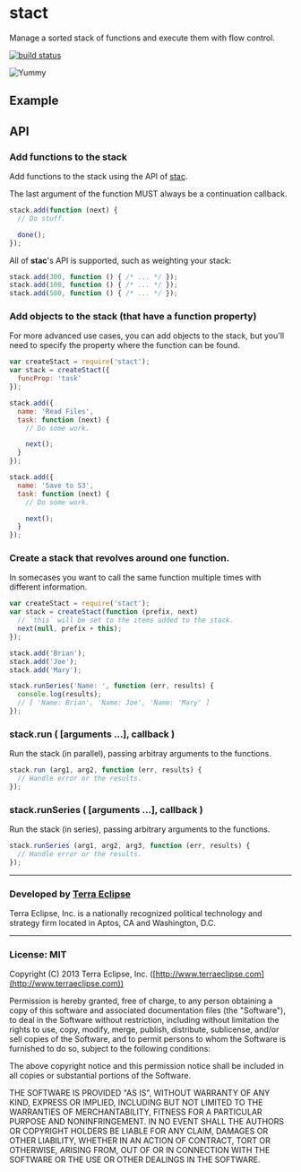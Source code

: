 stact
=====

Manage a sorted stack of functions and execute them with flow control.

[![build status](https://secure.travis-ci.org/cpsubrian/node-stact.png)](http://travis-ci.org/cpsubrian/node-stact)

![Yummy](http://www.ihop.com/menus/main-menu/pancakes/-/media/ihop/MenuItems/Pancakes/Strawberry%20Banana%20Pancakes/Strawberry_Banana_Pancakes.png?mh=367)

Example
-------



API
---

### Add functions to the stack

Add functions to the stack using the API of [stac](https://github.com/cpsubrian/node-stac).

The last argument of the function MUST always be a continuation callback.

```js
stack.add(function (next) {
  // Do stuff.

  done();
});
```

All of **stac**'s API is supported, such as weighting your stack:

```js
stack.add(300, function () { /* ... */ });
stack.add(100, function () { /* ... */ });
stack.add(500, function () { /* ... */ });
```

### Add objects to the stack (that have a function property)

For more advanced use cases, you can add objects to the stack, but you'll
need to specify the property where the function can be found.

```js
var createStact = require('stact');
var stack = createStact({
  funcProp: 'task'
});

stack.add({
  name: 'Read Files',
  task: function (next) {
    // Do some work.

    next();
  }
});

stack.add({
  name: 'Save to S3',
  task: function (next) {
    // Do some work.

    next();
  }
});
```

### Create a stack that revolves around one function.

In somecases you want to call the same function multiple times with different
information.

```js
var createStact = require('stact');
var stack = createStact(function (prefix, next)
  // `this` will be set to the items added to the stack.
  next(null, prefix + this);
});

stack.add('Brian');
stack.add('Joe');
stack.add('Mary');

stack.runSeries('Name: ', function (err, results) {
  console.log(results);
  // [ 'Name: Brian', 'Name: Joe', 'Name: 'Mary' ]
});
```

### stack.run ( [arguments ...], callback )

Run the stack (in parallel), passing arbitray arguments to the functions.

```js
stack.run (arg1, arg2, function (err, results) {
  // Handle error or the results.
});
```


### stack.runSeries ( [arguments ...], callback )

Run the stack (in series), passing arbitrary arguments to the functions.

```js
stack.runSeries (arg1, arg2, arg3, function (err, results) {
  // Handle error or the results.
});
```


- - -

### Developed by [Terra Eclipse](http://www.terraeclipse.com)
Terra Eclipse, Inc. is a nationally recognized political technology and
strategy firm located in Aptos, CA and Washington, D.C.

- - -

### License: MIT
Copyright (C) 2013 Terra Eclipse, Inc. ([http://www.terraeclipse.com](http://www.terraeclipse.com))

Permission is hereby granted, free of charge, to any person obtaining a copy
of this software and associated documentation files (the &quot;Software&quot;), to deal
in the Software without restriction, including without limitation the rights
to use, copy, modify, merge, publish, distribute, sublicense, and/or sell
copies of the Software, and to permit persons to whom the Software is furnished
to do so, subject to the following conditions:

The above copyright notice and this permission notice shall be included in
all copies or substantial portions of the Software.

THE SOFTWARE IS PROVIDED &quot;AS IS&quot;, WITHOUT WARRANTY OF ANY KIND, EXPRESS OR
IMPLIED, INCLUDING BUT NOT LIMITED TO THE WARRANTIES OF MERCHANTABILITY,
FITNESS FOR A PARTICULAR PURPOSE AND NONINFRINGEMENT. IN NO EVENT SHALL THE
AUTHORS OR COPYRIGHT HOLDERS BE LIABLE FOR ANY CLAIM, DAMAGES OR OTHER
LIABILITY, WHETHER IN AN ACTION OF CONTRACT, TORT OR OTHERWISE, ARISING FROM,
OUT OF OR IN CONNECTION WITH THE SOFTWARE OR THE USE OR OTHER DEALINGS IN THE
SOFTWARE.
